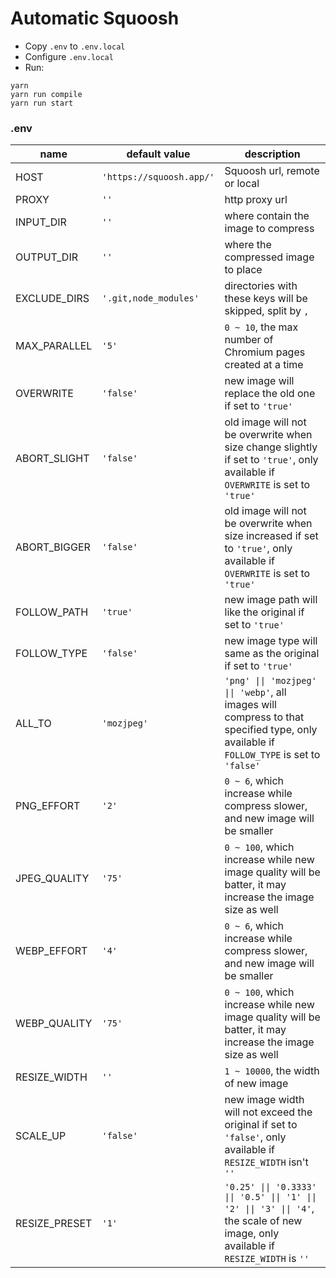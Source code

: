 # Automatic Squoosh

- Copy `.env` to `.env.local`
- Configure `.env.local`
- Run:

```
yarn
yarn run compile
yarn run start
```

### .env

| name | default value | description |
| --- | --- | --- |
| HOST | `'https://squoosh.app/'` | Squoosh url, remote or local |
| PROXY | `''` | http proxy url |
| INPUT_DIR | `''` | where contain the image to compress |
| OUTPUT_DIR | `''` | where the compressed image to place |
| EXCLUDE_DIRS | `'.git,node_modules'` | directories with these keys will be skipped, split by `,` |
| MAX_PARALLEL | `'5'` | `0 ~ 10`, the max number of Chromium pages created at a time |
| OVERWRITE | `'false'` | new image will replace the old one if set to `'true'` |
| ABORT_SLIGHT | `'false'` | old image will not be overwrite when size change slightly if set to `'true'`, only available if `OVERWRITE` is set to `'true'` |
| ABORT_BIGGER | `'false'` | old image will not be overwrite when size increased if set to `'true'`, only available if `OVERWRITE` is set to `'true'` |
| FOLLOW_PATH | `'true'` | new image path will like the original if set to `'true'` |
| FOLLOW_TYPE | `'false'` | new image type will same as the original if set to `'true'` |
| ALL_TO | `'mozjpeg'` | `'png' \|\| 'mozjpeg' \|\| 'webp'`, all images will compress to that specified type, only available if `FOLLOW_TYPE` is set to `'false'` |
| PNG_EFFORT | `'2'` | `0 ~ 6`, which increase while compress slower, and new image will be smaller |
| JPEG_QUALITY | `'75'` | `0 ~ 100`, which increase while new image quality will be batter, it may increase the image size as well |
| WEBP_EFFORT | `'4'` | `0 ~ 6`, which increase while compress slower, and new image will be smaller |
| WEBP_QUALITY | `'75'` | `0 ~ 100`, which increase while new image quality will be batter, it may increase the image size as well |
| RESIZE_WIDTH | `''` | `1 ~ 10000`, the width of new image |
| SCALE_UP | `'false'` | new image width will not exceed the original if set to `'false'`, only available if `RESIZE_WIDTH` isn't `''` |
| RESIZE_PRESET | `'1'` | `'0.25' \|\| '0.3333' \|\| '0.5' \|\| '1' \|\| '2' \|\| '3' \|\| '4'`, the scale of new image, only available if `RESIZE_WIDTH` is `''` |
